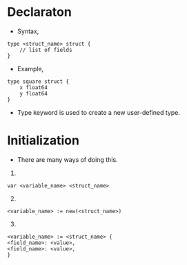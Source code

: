 # Declaraton #

* Syntax,

```
type <struct_name> struct {
    // list of fields
}
```

* Example,

```
type square struct {
    x float64
    y float64
}
```

* Type keyword is used to create a new user-defined type. 



# Initialization #

* There are many ways of doing this.

1.
```
var <variable_name> <struct_name> 
```

2.
```
<variable_name> := new(<struct_name>)
```

3.
```
<variable_name> := <struct_name> {
<field_name>: <value>,
<field_name>: <value>,
}
```









